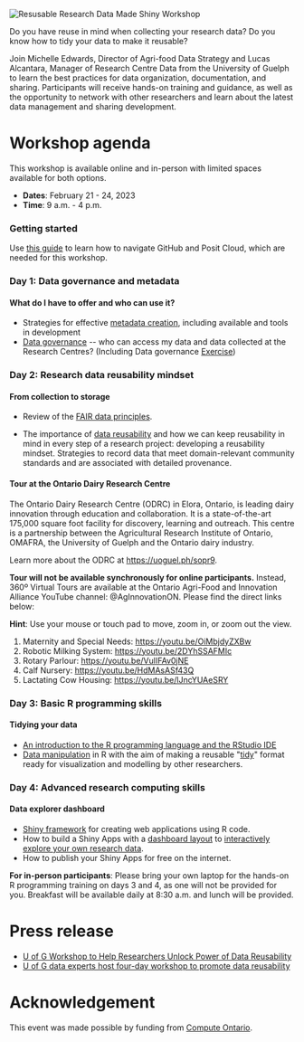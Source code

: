 ![Resusable Research Data Made Shiny Workshop](src/top-banner.png)

Do you have reuse in mind when collecting your research data? Do you know how to tidy your data to make it reusable?

Join Michelle Edwards, Director of Agri-food Data Strategy and Lucas Alcantara, Manager of Research Centre Data from the University of Guelph to learn the best practices for data organization, documentation, and sharing. Participants will receive hands-on training and guidance, as well as the opportunity to network with other researchers and learn about the latest data management and sharing development.

# Workshop agenda

This workshop is available online and in-person with limited spaces available for both options.

- **Dates**: February 21 - 24, 2023
- **Time**: 9 a.m. - 4 p.m.

### Getting started
Use [this guide](00_Start_Here/README.md) to learn how to navigate GitHub and Posit Cloud, which are needed for this workshop.

### Day 1: Data governance and metadata
#### What do I have to offer and who can use it?

- Strategies for effective [metadata creation](Day_1/D1S2_Effective_Metadata_Creation/D1S2_Effective_Metadata_Creation.pdf), including available and tools in development
- [Data governance](Day_1/D1S3_Data_Governance/D1S3_Data_Governance.pdf) -- who can access my data and data collected at the Research Centres? (Including Data governance [Exercise](Day_1/D1S3_Data_Governance/D1S4_Data_Governance_Exercise.pdf))

### Day 2: Research data reusability mindset
#### From collection to storage

- Review of the [FAIR data principles](Day_2/D2_All_Sessions.pdf).

- The importance of [data reusability](Day_2/D2_All_Sessions.pdf) and how we can keep reusability in mind in every step of a research project: developing a reusability mindset. Strategies to record data that meet domain-relevant community standards and are associated with detailed provenance.

#### Tour at the Ontario Dairy Research Centre

The Ontario Dairy Research Centre (ODRC) in Elora, Ontario, is leading dairy innovation through education and collaboration. It is a state-of-the-art 175,000 square foot facility for discovery, learning and outreach. This centre is a partnership between the Agricultural Research Institute of Ontario, OMAFRA, the University of Guelph and the Ontario dairy industry.

Learn more about the ODRC at https://uoguel.ph/sopr9.

**Tour will not be available synchronously for online participants.** Instead, 360º Virtual Tours are available at the Ontario Agri-Food and Innovation Alliance YouTube channel: @AgInnovationON. Please find the direct links below:

**Hint**: Use your mouse or touch pad to move, zoom in, or zoom out the view.


1. Maternity and Special Needs: https://youtu.be/OiMbjdyZXBw
2. Robotic Milking System: https://youtu.be/2DYhSSAFMIc 
3. Rotary Parlour: https://youtu.be/VulIFAv0jNE 
4. Calf Nursery: https://youtu.be/HdMAsASf43Q 
5. Lactating Cow Housing: https://youtu.be/lJncYUAeSRY 

### Day 3: Basic R programming skills
#### Tidying your data

- [An introduction to the R programming language and the RStudio IDE](Day_3/D3S1_Posit_R_RStudio/D3S1_Posit_R_RStudio_Intro.pdf)
- [Data manipulation](Day_3/D3S2_Tidyverse_1/D3S2_Tidyverse_1.pdf) in R with the aim of making a reusable "[tidy](Day_3/D3S3_Tidyverse_2/D3S3_Tidyverse_2.pdf)" format ready for visualization and modelling by other researchers.

### Day 4: Advanced research computing skills
#### Data explorer dashboard

- [Shiny framework](Day_3/D3S4_Intro_to_Shiny/D3S4_Intro_to_Shiny.pdf) for creating web applications using R code.
- How to build a Shiny Apps with a [dashboard layout](Day_4/D4S2_Shiny_Layouts/D4S2_Shiny_Layout.pdf) to [interactively explore your own research data](Day_4/D4S1_Shiny_Reactivity/D4S1_Shiny_Reactivity.pdf).
- How to publish your Shiny Apps for free on the internet.

**For in-person participants**: Please bring your own laptop for the hands-on R programming training on days 3 and 4, as one will not be provided for you. Breakfast will be available daily at 8:30 a.m. and lunch will be provided.

# Press release
- [U of G Workshop to Help Researchers Unlock Power of Data Reusability](https://foodfromthought.ca/u-of-g-workshop-to-help-researchers-unlock-power-of-data-reusability/)
- [U of G data experts host four-day workshop to promote data reusability](https://myemail.constantcontact.com/March-Alliance-Innovations-Newsletter.html?soid=1102418459743&aid=PXzMMLGspwY)

# Acknowledgement
This event was made possible by funding from [Compute Ontario](https://www.computeontario.ca/).
